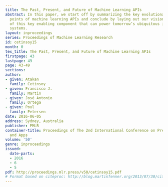 ```yaml
---
title: The Past, Present, and Future of Machine Learning APIs
abstract: In this paper, we start off by summarizing the key evolutionary turning
  points of machine learning APIs and conclude by laying out our vision for the future
  of this key enabling component that can power tomorrow’s ubiquitous intelligent
  systems.
layout: inproceedings
series: Proceedings of Machine Learning Research
id: cetinsoy15
month: 0
tex_title: The Past, Present, and Future of Machine Learning APIs
firstpage: 43
lastpage: 49
page: 43-49
sections: 
author:
- given: Atakan
  family: Cetinsoy
- given: Francisco J.
  family: Martin
- given: José Antonio
  family: Ortega
- given: Poul
  family: Petersen
date: 2016-06-05
address: Sydney, Australia
publisher: PMLR
container-title: Proceedings of The 2nd International Conference on Predictive APIs
  and Apps
volume: '50'
genre: inproceedings
issued:
  date-parts:
  - 2016
  - 6
  - 5
pdf: http://proceedings.mlr.press/v50/cetinsoy15.pdf
# Format based on citeproc: http://blog.martinfenner.org/2013/07/30/citeproc-yaml-for-bibliographies/
---
```

